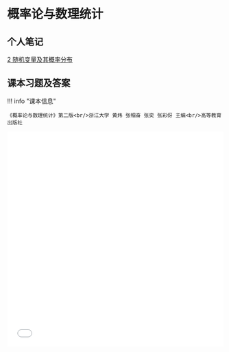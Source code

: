 # 概率论与数理统计

## 个人笔记

[2 随机变量及其概率分布](./chapter_2.md)

## 课本习题及答案

!!! info "课本信息"

    《概率论与数理统计》第二版<br/>浙江大学 黄炜 张帼奋 张奕 张彩伢 主编<br/>高等教育出版社

<embed src="../../../file/prob_theo_and_math_stat/prob_math_doc1.pdf" type="application/pdf" width="100%" height="500">